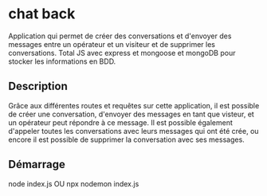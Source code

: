 # chat back

Application qui permet de créer des conversations et d'envoyer des messages entre un opérateur et un visiteur et de supprimer les conversations.
Total JS avec express et mongoose et mongoDB pour stocker les informations en BDD.

## Description

Grâce aux différentes routes et requêtes sur cette application, il est possible de créer une conversation, d'envoyer des messages en tant que visteur, et un opérateur peut répondre à ce message.
Il est possible également d'appeler toutes les conversations avec leurs messages qui ont été crée, ou encore il est possible de supprimer la conversation avec ses messages.

## Démarrage

node index.js
OU
npx nodemon index.js

